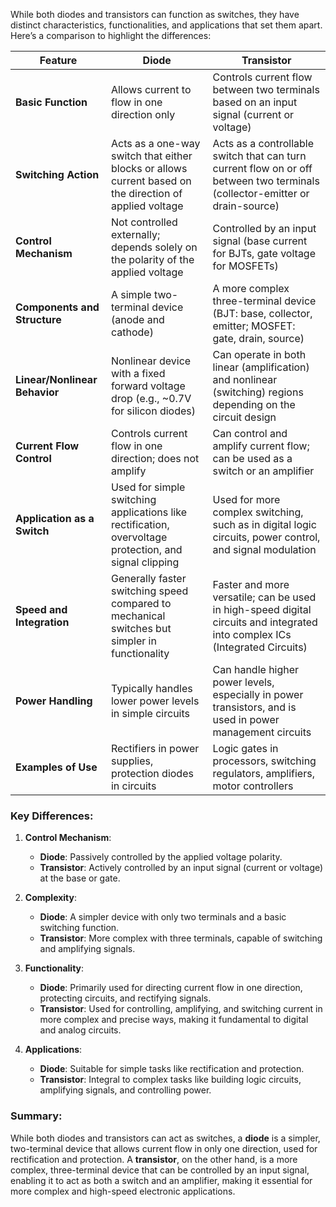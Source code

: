 While both diodes and transistors can function as switches, they have distinct characteristics, functionalities, and applications that set them apart. Here’s a comparison to highlight the differences:

| **Feature**                       | **Diode**                                           | **Transistor**                                      |
|-----------------------------------|----------------------------------------------------|----------------------------------------------------|
| **Basic Function**                | Allows current to flow in one direction only       | Controls current flow between two terminals based on an input signal (current or voltage) |
| **Switching Action**              | Acts as a one-way switch that either blocks or allows current based on the direction of applied voltage | Acts as a controllable switch that can turn current flow on or off between two terminals (collector-emitter or drain-source) |
| **Control Mechanism**             | Not controlled externally; depends solely on the polarity of the applied voltage | Controlled by an input signal (base current for BJTs, gate voltage for MOSFETs) |
| **Components and Structure**      | A simple two-terminal device (anode and cathode)   | A more complex three-terminal device (BJT: base, collector, emitter; MOSFET: gate, drain, source) |
| **Linear/Nonlinear Behavior**     | Nonlinear device with a fixed forward voltage drop (e.g., ~0.7V for silicon diodes) | Can operate in both linear (amplification) and nonlinear (switching) regions depending on the circuit design |
| **Current Flow Control**          | Controls current flow in one direction; does not amplify | Can control and amplify current flow; can be used as a switch or an amplifier |
| **Application as a Switch**       | Used for simple switching applications like rectification, overvoltage protection, and signal clipping | Used for more complex switching, such as in digital logic circuits, power control, and signal modulation |
| **Speed and Integration**         | Generally faster switching speed compared to mechanical switches but simpler in functionality | Faster and more versatile; can be used in high-speed digital circuits and integrated into complex ICs (Integrated Circuits) |
| **Power Handling**                | Typically handles lower power levels in simple circuits | Can handle higher power levels, especially in power transistors, and is used in power management circuits |
| **Examples of Use**               | Rectifiers in power supplies, protection diodes in circuits | Logic gates in processors, switching regulators, amplifiers, motor controllers |

### Key Differences:

1. **Control Mechanism**:
   - **Diode**: Passively controlled by the applied voltage polarity.
   - **Transistor**: Actively controlled by an input signal (current or voltage) at the base or gate.

2. **Complexity**:
   - **Diode**: A simpler device with only two terminals and a basic switching function.
   - **Transistor**: More complex with three terminals, capable of switching and amplifying signals.

3. **Functionality**:
   - **Diode**: Primarily used for directing current flow in one direction, protecting circuits, and rectifying signals.
   - **Transistor**: Used for controlling, amplifying, and switching current in more complex and precise ways, making it fundamental to digital and analog circuits.

4. **Applications**:
   - **Diode**: Suitable for simple tasks like rectification and protection.
   - **Transistor**: Integral to complex tasks like building logic circuits, amplifying signals, and controlling power.

### Summary:
While both diodes and transistors can act as switches, a **diode** is a simpler, two-terminal device that allows current flow in only one direction,  used for rectification and protection. A **transistor**, on the other hand, is a more complex, three-terminal device that can be controlled by an input signal, enabling it to act as both a switch and an amplifier, making it essential for more complex and high-speed electronic applications.
